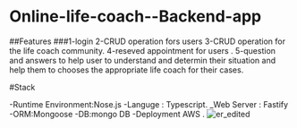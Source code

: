 # Online-life-coach--Backend-app

##Features
###1-login 
2-CRUD operation fors users
3-CRUD operation for the life coach community.
4-reseved appointment for users .
5-question and answers to help user to understand  and determin their situation  and help them to chooses the appropriate life coach for their cases.

#Stack

-Runtime Environment:Nose.js
-Languge : Typescript.
_Web Server : Fastify
-ORM:Mongoose
-DB:mongo DB
-Deployment AWS .
![er_edited](https://user-images.githubusercontent.com/80859185/174710433-ee5ccced-f046-4eb1-814d-976213039157.jpg)
